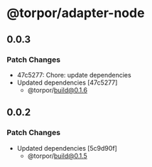 # @torpor/adapter-node

## 0.0.3

### Patch Changes

- 47c5277: Chore: update dependencies
- Updated dependencies [47c5277]
  - @torpor/build@0.1.6

## 0.0.2

### Patch Changes

- Updated dependencies [5c9d90f]
  - @torpor/build@0.1.5
